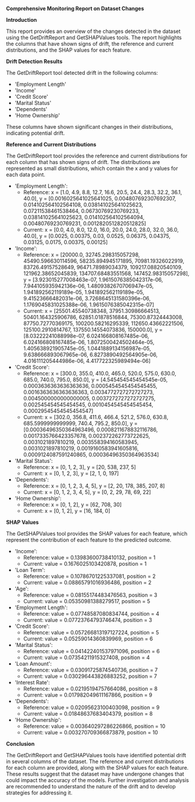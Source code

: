 **Comprehensive Monitoring Report on Dataset Changes**

**Introduction**

This report provides an overview of the changes detected in the dataset using the GetDriftReport and GetSHAPValues tools. The report highlights the columns that have shown signs of drift, the reference and current distributions, and the SHAP values for each feature.

**Drift Detection Results**

The GetDriftReport tool detected drift in the following columns:

* 'Employment Length'
* 'Income'
* 'Credit Score'
* 'Marital Status'
* 'Dependents'
* 'Home Ownership'

These columns have shown significant changes in their distributions, indicating potential drift.

**Reference and Current Distributions**

The GetDriftReport tool provides the reference and current distributions for each column that has shown signs of drift. The distributions are represented as small distributions, which contain the x and y values for each data point.

* 'Employment Length':
	+ Reference: x = [1.0, 4.9, 8.8, 12.7, 16.6, 20.5, 24.4, 28.3, 32.2, 36.1, 40.0], y = [0.0016025641025641025, 0.004807692307692307, 0.014102564102564108, 0.038141025641025623, 0.07211538461538464, 0.06730769230769233, 0.038141025641025623, 0.014102564102564094, 0.00480769230769231, 0.0012820512820512825]
	+ Current: x = [0.0, 4.0, 8.0, 12.0, 16.0, 20.0, 24.0, 28.0, 32.0, 36.0, 40.0], y = [0.0025, 0.00375, 0.03, 0.0525, 0.06375, 0.04375, 0.03125, 0.0175, 0.00375, 0.00125]
* 'Income':
	+ Reference: x = [20000.0, 32745.298315057298, 45490.596630114596, 58235.894945171895, 70981.19326022919, 83726.49157528649, 96471.78989034379, 109217.08820540109, 121962.38652045839, 134707.68483551568, 147452.98315057298], y = [3.923015277008463e-07, 1.9615076385042317e-06, 7.944105935942136e-06, 1.4809382670706947e-05, 1.941892562119189e-05, 1.941892562119189e-05, 9.41523666482031e-06, 3.7268645131580396e-06, 1.1769045831025388e-06, 1.9615076385042315e-07]
	+ Current: x = [25501.45540738348, 37951.30986664513, 50401.164325906786, 62851.01878516844, 75300.87324443008, 87750.72770369175, 100200.58216295339, 112650.43662221506, 125100.2910814767, 137550.14554073836, 150000.0], y = [8.03222241088998e-07, 6.024166808167485e-06, 6.024166808167485e-06, 1.8072500424502464e-05, 1.405638921905745e-05, 1.0441889134156987e-05, 9.638666893067965e-06, 6.8273890492564905e-06, 4.016111205444986e-06, 4.417722325989494e-06]
* 'Credit Score':
	+ Reference: x = [300.0, 355.0, 410.0, 465.0, 520.0, 575.0, 630.0, 685.0, 740.0, 795.0, 850.0], y = [4.545454545454545e-05, 0.0003636363636363636, 0.0005454545454545455, 0.0016363636363636363, 0.0034772727272727273, 0.0045000000000000005, 0.0037272727272727275, 0.002545454545454545, 0.0010454545454545454, 0.00029545454545454547]
	+ Current: x = [302.0, 356.8, 411.6, 466.4, 521.2, 576.0, 630.8, 685.5999999999999, 740.4, 795.2, 850.0], y = [0.00036496350364963496, 0.0008211678832116786, 0.0017335766423357678, 0.002372262773722625, 0.0031021897810219, 0.003558394160583945, 0.0031021897810219, 0.0019160583941605816, 0.0009124087591240865, 0.00036496350364963534]
* 'Marital Status':
	+ Reference: x = [0, 1, 2, 3], y = [20, 538, 237, 5]
	+ Current: x = [0, 1, 2, 3], y = [2, 1, 0, 197]
* 'Dependents':
	+ Reference: x = [0, 1, 2, 3, 4, 5], y = [2, 20, 178, 385, 207, 8]
	+ Current: x = [0, 1, 2, 3, 4, 5], y = [0, 2, 29, 78, 69, 22]
* 'Home Ownership':
	+ Reference: x = [0, 1, 2], y = [62, 708, 30]
	+ Current: x = [0, 1, 2], y = [16, 184, 0]

**SHAP Values**

The GetSHAPValues tool provides the SHAP values for each feature, which represent the contribution of each feature to the predicted outcome.

* 'Income':
	+ Reference: value = 0.13983600738410132, position = 1
	+ Current: value = 0.1676025103420878, position = 1
* 'Loan Term':
	+ Reference: value = 0.10786701225337081, position = 2
	+ Current: value = 0.08865791016936486, position = 2
* 'Age':
	+ Reference: value = 0.08155174483476563, position = 3
	+ Current: value = 0.05350981388279517, position = 5
* 'Employment Length':
	+ Reference: value = 0.07748587080834744, position = 4
	+ Current: value = 0.07723764793746474, position = 3
* 'Credit Score':
	+ Reference: value = 0.057266813197127224, position = 5
	+ Current: value = 0.05259014360839969, position = 6
* 'Marital Status':
	+ Reference: value = 0.041422401537971096, position = 6
	+ Current: value = 0.07354211915327408, position = 4
* 'Loan Amount':
	+ Reference: value = 0.03091725874540736, position = 7
	+ Current: value = 0.030296443826883252, position = 7
* 'Interest Rate':
	+ Reference: value = 0.02195194757664086, position = 8
	+ Current: value = 0.017982049611167866, position = 9
* 'Dependents':
	+ Reference: value = 0.02095623100403098, position = 9
	+ Current: value = 0.01848637683404379, position = 8
* 'Home Ownership':
	+ Reference: value = 0.003640297286226866, position = 10
	+ Current: value = 0.003270709366873879, position = 10

**Conclusion**

The GetDriftReport and GetSHAPValues tools have identified potential drift in several columns of the dataset. The reference and current distributions for each column are provided, along with the SHAP values for each feature. These results suggest that the dataset may have undergone changes that could impact the accuracy of the models. Further investigation and analysis are recommended to understand the nature of the drift and to develop strategies for addressing it.
